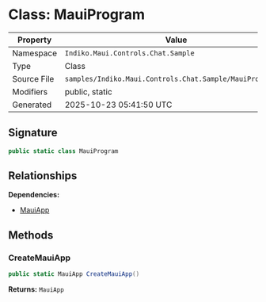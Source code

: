 # Class: MauiProgram

| Property | Value |
|----------|-------|
| Namespace | `Indiko.Maui.Controls.Chat.Sample` |
| Type | Class |
| Source File | `samples/Indiko.Maui.Controls.Chat.Sample/MauiProgram.cs` |
| Modifiers | public, static |
| Generated | 2025-10-23 05:41:50 UTC |

## Signature

```csharp
public static class MauiProgram
```

## Relationships

**Dependencies:**
- [MauiApp](MauiApp.md)

## Methods

### CreateMauiApp

```csharp
public static MauiApp CreateMauiApp()
```

**Returns:** `MauiApp`

